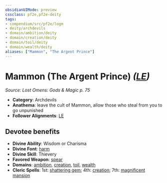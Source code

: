 ```yaml
---
obsidianUIMode: preview
cssclass: pf2e,pf2e-deity
tags:
- compendium/src/pf2e/logm
- deity/archdevils
- domain/ambition/deity
- domain/creation/deity
- domain/toil/deity
- domain/wealth/deity
aliases: ["Mammon", "The Argent Prince"]
---
```

# Mammon (The Argent Prince) *([LE](/rules/traits/lawful-evil-b1.md))*  
*Source: Lost Omens: Gods & Magic p. 75*  

- **Category**: Archdevils
- **Anathema**: leave the cult of Mammon, allow those who steal from you to go unpunished
- **Follower Alignments**: [LE](/rules/traits/lawful-evil-b1.md)

## Devotee benefits

- **Divine Ability**: Wisdom or Charisma
- **Divine Font**: [harm](/compendium/spells/harm.md)
- **Divine Skill**: Thievery
- **Favored Weapon**: [spear](/compendium/equipment/items/spear.md)
- **Domains**: [ambition](/compendium/setting/domains.md#Ambition), [creation](/compendium/setting/domains.md#Creation), [toil](/compendium/setting/domains.md#Toil), [wealth](/compendium/setting/domains.md#Wealth)
- **Cleric Spells**: 1st: [shattering gem](/compendium/spells/shattering-gem-logm.md); 4th: [creation](/compendium/spells/creation.md); 7th: [magnificent mansion](/compendium/spells/magnificent-mansion.md)